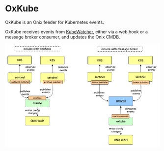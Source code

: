 # OxKube

OxKube is an Onix feeder for Kubernetes events.

OxKube receives events from [KubeWatcher](../../sentinel/k8s/readme.md), either via a web hook or a message broker consumer, and updates the Onix CMDB.

![OxKube](ox_kube.png)